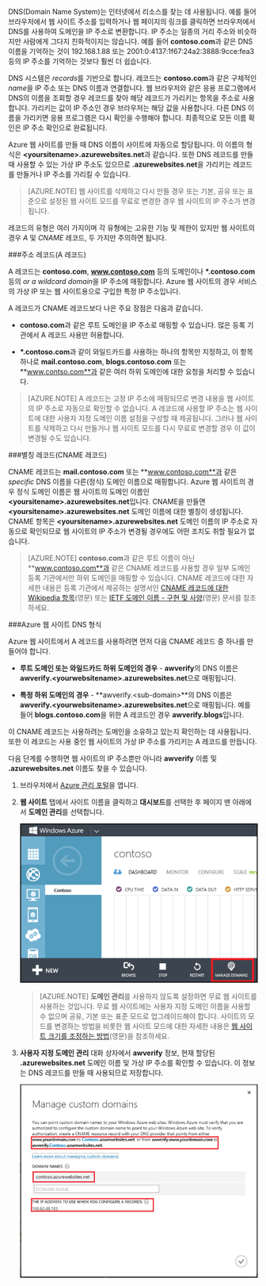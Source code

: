 ﻿DNS(Domain Name System)는 인터넷에서 리소스를 찾는 데 사용됩니다. 예를 들어 브라우저에서 웹 사이트 주소를 입력하거나 웹 페이지의 링크를 클릭하면 브라우저에서 DNS를 사용하여 도메인을 IP 주소로 변환합니다. IP 주소는 일종의 거리 주소와 비슷하지만 사람에게 그다지 친화적이지는 않습니다. 예를 들어 **contoso.com**과 같은 DNS 이름을 기억하는 것이 192.168.1.88 또는 2001:0:4137:1f67:24a2:3888:9cce:fea3 등의 IP 주소를 기억하는 것보다 훨씬 더 쉽습니다.

DNS 시스템은 *records*를 기반으로 합니다. 레코드는 **contoso.com**과 같은 구체적인 *name*을 IP 주소 또는 DNS 이름과 연결합니다. 웹 브라우저와 같은 응용 프로그램에서 DNS의 이름을 조회할 경우 레코드를 찾아 해당 레코드가 가리키는 항목을 주소로 사용합니다. 가리키는 값이 IP 주소인 경우 브라우저는 해당 값을 사용합니다. 다른 DNS 이름을 가리키면 응용 프로그램은 다시 확인을 수행해야 합니다. 최종적으로 모든 이름 확인은 IP 주소 확인으로 완료됩니다.

Azure 웹 사이트를 만들 때 DNS 이름이 사이트에 자동으로 할당됩니다. 이 이름의 형식은 **&lt;yoursitename&gt;.azurewebsites.net**과 같습니다. 또한 DNS 레코드를 만들 때 사용할 수 있는 가상 IP 주소도 있으므로 **.azurewebsites.net**을 가리키는 레코드를 만들거나 IP 주소를 가리킬 수 있습니다.

> [AZURE.NOTE] 웹 사이트를 삭제하고 다시 만들 경우 또는 기본, 공유 또는 표준으로 설정된 웹 사이트 모드를 무료로 변경한 경우 웹 사이트의 IP 주소가 변경됩니다.

레코드의 유형은 여러 가지이며 각 유형에는 고유한 기능 및 제한이 있지만 웹 사이트의 경우 *A* 및 *CNAME* 레코드, 두 가지만 주의하면 됩니다.

###주소 레코드(A 레코드)

A 레코드는 **contoso.com**, **www.contoso.com** 등의 도메인이나 **\*.contoso.com** 등의  *or a wildcard domain*을 IP 주소에 매핑합니다. Azure 웹 사이트의 경우 서비스의 가상 IP 또는 웹 사이트용으로 구입한 특정 IP 주소입니다.

A 레코드가 CNAME 레코드보다 나은 주요 장점은 다음과 같습니다.

* **contoso.com**과 같은 루트 도메인을 IP 주소로 매핑할 수 있습니다. 많은 등록 기관에서 A 레코드 사용만 허용합니다.

* **\*.contoso.com**과 같이 와일드카드를 사용하는 하나의 항목만 지정하고, 이 항목 하나로 **mail.contoso.com**, **blogs.contoso.com** 또는 **www.contso.com**과 같은 여러 하위 도메인에 대한 요청을 처리할 수 있습니다.

> [AZURE.NOTE] A 레코드는 고정 IP 주소에 매핑되므로 변경 내용을 웹 사이트의 IP 주소로 자동으로 확인할 수 없습니다. A 레코드에 사용할 IP 주소는 웹 사이트에 대한 사용자 지정 도메인 이름 설정을 구성할 때 제공됩니다. 그러나 웹 사이트를 삭제하고 다시 만들거나 웹 사이트 모드를 다시 무료로 변경할 경우 이 값이 변경될 수도 있습니다.

###별칭 레코드(CNAME 레코드)

CNAME 레코드는 **mail.contoso.com** 또는 **www.contoso.com**과 같은 *specific* DNS 이름을 다른(정식) 도메인 이름으로 매핑합니다. Azure 웹 사이트의 경우 정식 도메인 이름은 웹 사이트의 도메인 이름인 **&lt;yoursitename>.azurewebsites.net**입니다. CNAME을 만들면 **&lt;yoursitename>.azurewebsites.net** 도메인 이름에 대한 별칭이 생성됩니다. CNAME 항목은 **&lt;yoursitename>.azurewebsites.net** 도메인 이름의 IP 주소로 자동으로 확인되므로 웹 사이트의 IP 주소가 변경될 경우에도 어떤 조치도 취할 필요가 없습니다.

> [AZURE.NOTE] **contoso.com**과 같은 루트 이름이 아닌 **www.contoso.com**과 같은 CNAME 레코드를 사용할 경우 일부 도메인 등록 기관에서만 하위 도메인을 매핑할 수 있습니다. CNAME 레코드에 대한 자세한 내용은 등록 기관에서 제공하는 설명서인 <a href="http://en.wikipedia.org/wiki/CNAME_record">CNAME 레코드에 대한 Wikipedia 항목</a>(영문) 또는 <a href="http://tools.ietf.org/html/rfc1035">IETF 도메인 이름 - 구현 및 사양</a>(영문) 문서를 참조하세요.

###Azure 웹 사이트 DNS 형식

Azure 웹 사이트에서 A 레코드를 사용하려면 먼저 다음 CNAME 레코드 중 하나를 만들어야 합니다.

* **루트 도메인 또는 와일드카드 하위 도메인의 경우** - **awverify**의 DNS 이름은 **awverify.&lt;yourwebsitename&gt;.azurewebsites.net**으로 매핑됩니다.

* **특정 하위 도메인의 경우** - **awverify.&lt;sub-domain>**의 DNS 이름은 **awverify.&lt;yourwebsitename&gt;.azurewebsites.net**으로 매핑됩니다. 예를 들어 **blogs.contoso.com**을 위한 A 레코드인 경우 **awverify.blogs**입니다.

이 CNAME 레코드는 사용하려는 도메인을 소유하고 있는지 확인하는 데 사용됩니다. 또한 이 레코드는 사용 중인 웹 사이트의 가상 IP 주소를 가리키는 A 레코드를 만듭니다.

다음 단계를 수행하면 웹 사이트의 IP 주소뿐만 아니라 **awverify** 이름 및 **.azurewebsites.net** 이름도 찾을 수 있습니다.

1. 브라우저에서 [Azure 관리 포털](https://manage.windowsazure.com)을 엽니다.

2. **웹 사이트** 탭에서 사이트 이름을 클릭하고 **대시보드**를 선택한 후 페이지 맨 아래에서 **도메인 관리**를 선택합니다.

	![](./media/custom-dns-web-site/dncmntask-cname-6.png)

	> [AZURE.NOTE] **도메인 관리**를 사용하지 않도록 설정하면 무료 웹 사이트를 사용하는 것입니다. 무료 웹 사이트에는 사용자 지정 도메인 이름을 사용할 수 없으며 공유, 기본 또는 표준 모드로 업그레이드해야 합니다. 사이트의 모드를 변경하는 방법을 비롯한 웹 사이트 모드에 대한 자세한 내용은 [웹 사이트 크기를 조정하는 방법](http://www.windowsazure.com/ko-kr/documentation/articles/web-sites-scale/)(영문)을 참조하세요.

6. **사용자 지정 도메인 관리** 대화 상자에서 **awverify** 정보, 현재 할당된 **.azurewebsites.net** 도메인 이름 및 가상 IP 주소를 확인할 수 있습니다. 이 정보는 DNS 레코드를 만들 때 사용되므로 저장합니다.

	![](./media/custom-dns-web-site/managecustomdomains.png)

<!--HONumber=42-->
